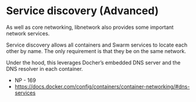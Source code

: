 # Service discovery (Advanced)

As well as core networking, libnetwork also provides some important network services.

Service discovery allows all containers and Swarm services to locate each other by name. The only requirement is that they be on the same network.

Under the hood, this leverages Docher’s embedded DNS server and the DNS resolver in each container.


- NP - 169
- https://docs.docker.com/config/containers/container-networking/#dns-services
